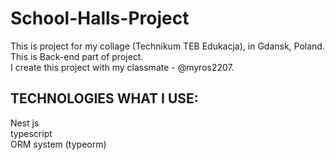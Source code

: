 # School-Halls-Project

This is project for my collage (Technikum TEB Edukacja), in Gdansk, Poland. This is Back-end part of project.\
I create this project with my classmate - @myros2207.

## TECHNOLOGIES WHAT I USE:

Nest js\
typescript\
ORM system (typeorm)
